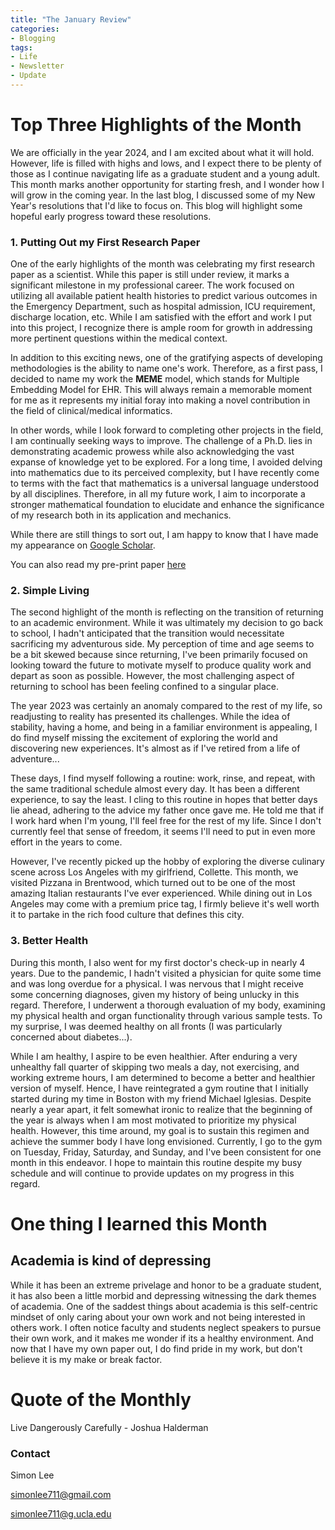 ```yaml
---
title: "The January Review"
categories:
- Blogging
tags:
- Life
- Newsletter
- Update
---
```


# Top Three Highlights of the Month

We are officially in the year 2024, and I am excited about what it will hold. However, life is filled with highs and lows, and I expect there to be plenty of those as I continue navigating life as a graduate student and a young adult. This month marks another opportunity for starting fresh, and I wonder how I will grow in the coming year. In the last blog, I discussed some of my New Year's resolutions that I'd like to focus on. This blog will highlight some hopeful early progress toward these resolutions.

### 1. Putting Out my First Research Paper

One of the early highlights of the month was celebrating my first research paper as a scientist. While this paper is still under review, it marks a significant milestone in my professional career. The work focused on utilizing all available patient health histories to predict various outcomes in the Emergency Department, such as hospital admission, ICU requirement, discharge location, etc. While I am satisfied with the effort and work I put into this project, I recognize there is ample room for growth in addressing more pertinent questions within the medical context.

In addition to this exciting news, one of the gratifying aspects of developing methodologies is the ability to name one's work. Therefore, as a first pass, I decided to name my work the **MEME** model, which stands for Multiple Embedding Model for EHR. This will always remain a memorable moment for me as it represents my initial foray into making a novel contribution in the field of clinical/medical informatics.

In other words, while I look forward to completing other projects in the field, I am continually seeking ways to improve. The challenge of a Ph.D. lies in demonstrating academic prowess while also acknowledging the vast expanse of knowledge yet to be explored. For a long time, I avoided delving into mathematics due to its perceived complexity, but I have recently come to terms with the fact that mathematics is a universal language understood by all disciplines. Therefore, in all my future work, I aim to incorporate a stronger mathematical foundation to elucidate and enhance the significance of my research both in its application and mechanics.

While there are still things to sort out, I am happy to know that I have made my appearance on [Google Scholar](https://scholar.google.com/citations?user=HIj-rdQAAAAJ&hl=en).

You can also read my pre-print paper [here](https://arxiv.org/abs/2402.00160)

### 2. Simple Living

The second highlight of the month is reflecting on the transition of returning to an academic environment. While it was ultimately my decision to go back to school, I hadn't anticipated that the transition would necessitate sacrificing my adventurous side. My perception of time and age seems to be a bit skewed because since returning, I've been primarily focused on looking toward the future to motivate myself to produce quality work and depart as soon as possible. However, the most challenging aspect of returning to school has been feeling confined to a singular place.

The year 2023 was certainly an anomaly compared to the rest of my life, so readjusting to reality has presented its challenges. While the idea of stability, having a home, and being in a familiar environment is appealing, I do find myself missing the excitement of exploring the world and discovering new experiences. It's almost as if I've retired from a life of adventure...

These days, I find myself following a routine: work, rinse, and repeat, with the same traditional schedule almost every day. It has been a different experience, to say the least. I cling to this routine in hopes that better days lie ahead, adhering to the advice my father once gave me. He told me that if I work hard when I'm young, I'll feel free for the rest of my life. Since I don't currently feel that sense of freedom, it seems I'll need to put in even more effort in the years to come.

However, I've recently picked up the hobby of exploring the diverse culinary scene across Los Angeles with my girlfriend, Collette. This month, we visited Pizzana in Brentwood, which turned out to be one of the most amazing Italian restaurants I've ever experienced. While dining out in Los Angeles may come with a premium price tag, I firmly believe it's well worth it to partake in the rich food culture that defines this city.

### 3. Better Health

During this month, I also went for my first doctor's check-up in nearly 4 years. Due to the pandemic, I hadn't visited a physician for quite some time and was long overdue for a physical. I was nervous that I might receive some concerning diagnoses, given my history of being unlucky in this regard. Therefore, I underwent a thorough evaluation of my body, examining my physical health and organ functionality through various sample tests. To my surprise, I was deemed healthy on all fronts (I was particularly concerned about diabetes...).

While I am healthy, I aspire to be even healthier. After enduring a very unhealthy fall quarter of skipping two meals a day, not exercising, and working extreme hours, I am determined to become a better and healthier version of myself. Hence, I have reintegrated a gym routine that I initially started during my time in Boston with my friend Michael Iglesias. Despite nearly a year apart, it felt somewhat ironic to realize that the beginning of the year is always when I am most motivated to prioritize my physical health. However, this time around, my goal is to sustain this regimen and achieve the summer body I have long envisioned. Currently, I go to the gym on Tuesday, Friday, Saturday, and Sunday, and I've been consistent for one month in this endeavor. I hope to maintain this routine despite my busy schedule and will continue to provide updates on my progress in this regard.

# One thing I learned this Month

## Academia is kind of depressing

While it has been an extreme privelage and honor to be a graduate student, it has also been a little morbid and depressing witnessing the dark themes of academia. One of the saddest things about academia is this self-centric mindset of only caring about your own work and not being interested in others work. I often notice faculty and students neglect speakers to pursue their own work, and it makes me wonder if its a healthy environment. And now that I have my own paper out, I do find pride in my work, but don't believe it is my make or break factor.

# Quote of the Monthly 

Live Dangerously Carefully - Joshua Halderman

### Contact

Simon Lee

simonlee711@gmail.com

simonlee711@g.ucla.edu